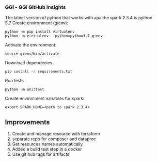 ### GGi - GGi GitHub Insights

The latest version of python that works with apache spark 2.3.4 is python 3.7
Create environment (gienv):

```shell script
python -m pip install virtualenv
python -m virtualenv --python=python3.7 gienv
```
Activate the environment:

```shell script
source gienv/bin/activate
```

Download dependecies

```shell script
pip install -r requirements.txt
```

Run tests

```shell script
python -m unittest
```


Create environment variables for spark:

```shell script
export SPARK_HOME=<path to spark 2.3.4>
```

## Improvements

1. Create and manage resource with terraform
2. separate repo for composer and dataproc
3. Get resources names automatically
4. Added a build test step in a docker
5. Use git hub tags for artifacts